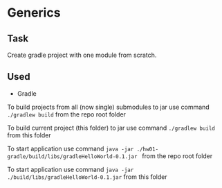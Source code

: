 # Generics

## Task
Create gradle project with one module from scratch.

## Used
* Gradle

To build projects from all (now single) submodules to jar use command `./gradlew build` from the repo root folder

To build current project (this folder) to jar use command `./gradlew build` from this folder

To start application use command `java -jar ./hw01-gradle/build/libs/gradleHelloWorld-0.1.jar ` from the repo root folder

To start application use command `java -jar ./build/libs/gradleHelloWorld-0.1.jar` from this folder
